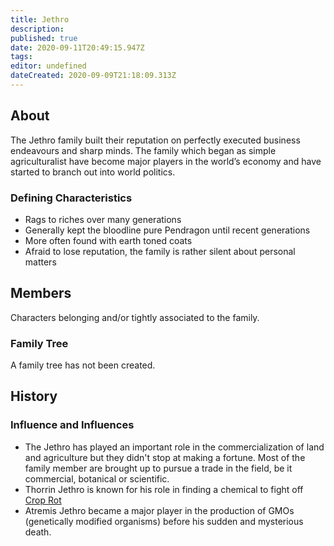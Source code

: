 ```yaml
---
title: Jethro
description: 
published: true
date: 2020-09-11T20:49:15.947Z
tags: 
editor: undefined
dateCreated: 2020-09-09T21:18:09.313Z
---
```


## About

The Jethro family built their reputation on perfectly executed business endeavours and sharp minds. The family which began as simple agriculturalist have become major players in the world’s economy and have started to branch out into world politics. 

### Defining Characteristics

- Rags to riches over many generations
- Generally kept the bloodline pure Pendragon until recent generations
- More often found with earth toned coats
- Afraid to lose reputation, the family is rather silent about personal matters

## Members

Characters belonging and/or tightly associated to the family.

### Family Tree

A family tree has not been created.

## History

### Influence and Influences

- The Jethro has played an important role in the commercialization of land and agriculture but they didn't stop at making a fortune. Most of the family member are brought up to pursue a trade in the field, be it commercial, botanical or scientific.
- Thorrin Jethro is known for his role in finding a chemical to fight off [Crop Rot](/diseases/crop-rot "wikilink")
- Atremis Jethro became a major player in the production of GMOs (genetically modified organisms) before his sudden and mysterious death.
